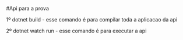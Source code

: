 
#Api para a prova 

1º dotnet build - esse comando é para compilar toda a aplicacao da api 

2º dotnet watch run - esse comando é para executar a api 